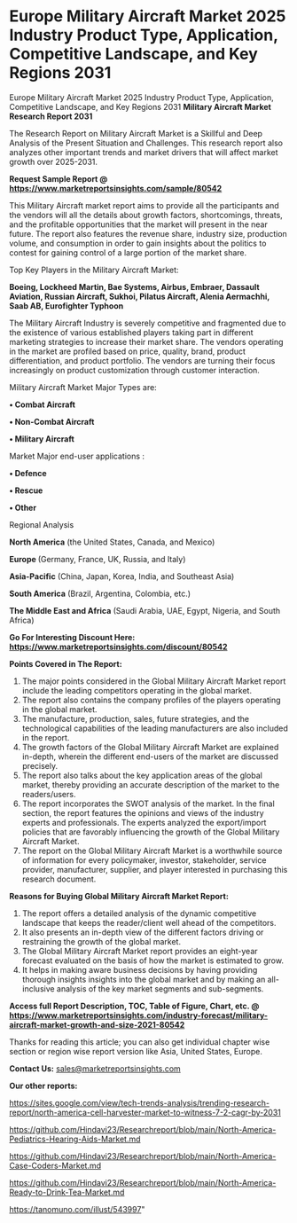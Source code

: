 # Europe Military Aircraft Market 2025 Industry Product Type, Application, Competitive Landscape, and Key Regions 2031
Europe Military Aircraft Market 2025 Industry Product Type, Application, Competitive Landscape, and Key Regions 2031
<strong>Military Aircraft Market Research Report 2031</strong>

The Research Report on Military Aircraft Market is a Skillful and Deep Analysis of the Present Situation and Challenges. This research report also analyzes other important trends and market drivers that will affect market growth over 2025-2031.

<strong>Request Sample Report @ <a href=https://www.marketreportsinsights.com/sample/80542>https://www.marketreportsinsights.com/sample/80542</a></strong>

This Military Aircraft market report aims to provide all the participants and the vendors will all the details about growth factors, shortcomings, threats, and the profitable opportunities that the market will present in the near future. The report also features the revenue share, industry size, production volume, and consumption in order to gain insights about the politics to contest for gaining control of a large portion of the market share.

Top Key Players in the Military Aircraft Market:

<strong>Boeing, Lockheed Martin, Bae Systems, Airbus, Embraer, Dassault Aviation, Russian Aircraft, Sukhoi, Pilatus Aircraft, Alenia Aermachhi, Saab AB, Eurofighter Typhoon</strong>

The Military Aircraft Industry is severely competitive and fragmented due to the existence of various established players taking part in different marketing strategies to increase their market share. The vendors operating in the market are profiled based on price, quality, brand, product differentiation, and product portfolio. The vendors are turning their focus increasingly on product customization through customer interaction.

Military Aircraft Market Major Types are:

<strong>• Combat Aircraft

• Non-Combat Aircraft

• Military Aircraft</strong>

Market Major end-user applications :

<strong>• Defence

• Rescue

• Other</strong>

Regional Analysis

</u><strong><b>North America</b></strong> (the United States, Canada, and Mexico)

<strong><b>Europe </b></strong>(Germany, France, UK, Russia, and Italy)

<strong><b>Asia-Pacific</b></strong> (China, Japan, Korea, India, and Southeast Asia)

<strong><b>South America</b></strong> (Brazil, Argentina, Colombia, etc.)

<strong><b>The Middle East and Africa</b></strong> (Saudi Arabia, UAE, Egypt, Nigeria, and South Africa)

<strong>Go For Interesting Discount Here: <a href=https://www.marketreportsinsights.com/discount/80542>https://www.marketreportsinsights.com/discount/80542</a></strong>

<strong>Points Covered in The Report:</strong>
<ol>
  <li>The major points considered in the Global Military Aircraft Market report include the leading competitors operating in the global market.</li>
  <li>The report also contains the company profiles of the players operating in the global market.</li>
  <li>The manufacture, production, sales, future strategies, and the technological capabilities of the leading manufacturers are also included in the report.</li>
  <li>The growth factors of the Global Military Aircraft Market are explained in-depth, wherein the different end-users of the market are discussed precisely.</li>
  <li>The report also talks about the key application areas of the global market, thereby providing an accurate description of the market to the readers/users.</li>
  <li>The report incorporates the SWOT analysis of the market. In the final section, the report features the opinions and views of the industry experts and professionals. The experts analyzed the export/import policies that are favorably influencing the growth of the Global Military Aircraft Market.</li>
  <li>The report on the Global Military Aircraft Market is a worthwhile source of information for every policymaker, investor, stakeholder, service provider, manufacturer, supplier, and player interested in purchasing this research document.</li>
</ol>
<strong>Reasons for Buying Global Military Aircraft Market Report:</strong>

<ol>
  <li>The report offers a detailed analysis of the dynamic competitive landscape that keeps the reader/client well ahead of the competitors.</li>
  <li>It also presents an in-depth view of the different factors driving or restraining the growth of the global market.</li>
  <li>The Global Military Aircraft Market report provides an eight-year forecast evaluated on the basis of how the market is estimated to grow.</li>
  <li>It helps in making aware business decisions by having providing thorough insights insights into the global market and by making an all-inclusive analysis of the key market segments and sub-segments.</li>
</ol>
<strong>Access full Report Description, TOC, Table of Figure, Chart, etc. @ <a href=https://www.marketreportsinsights.com/industry-forecast/military-aircraft-market-growth-and-size-2021-80542>https://www.marketreportsinsights.com/industry-forecast/military-aircraft-market-growth-and-size-2021-80542</a></strong>


Thanks for reading this article; you can also get individual chapter wise section or region wise report version like Asia, United States, Europe.

<strong>Contact Us:</strong>
sales@marketreportsinsights.com

<strong>Our other reports:</strong>

<a href=https://sites.google.com/view/tech-trends-analysis/trending-research-report/north-america-cell-harvester-market-to-witness-7-2-cagr-by-2031>https://sites.google.com/view/tech-trends-analysis/trending-research-report/north-america-cell-harvester-market-to-witness-7-2-cagr-by-2031</a>

<a href=https://github.com/Hindavi23/Researchreport/blob/main/North-America-Pediatrics-Hearing-Aids-Market.md>https://github.com/Hindavi23/Researchreport/blob/main/North-America-Pediatrics-Hearing-Aids-Market.md</a>

<a href=https://github.com/Hindavi23/Researchreport/blob/main/North-America-Case-Coders-Market.md>https://github.com/Hindavi23/Researchreport/blob/main/North-America-Case-Coders-Market.md</a>

<a href=https://github.com/Hindavi23/Researchreport/blob/main/North-America-Ready-to-Drink-Tea-Market.md>https://github.com/Hindavi23/Researchreport/blob/main/North-America-Ready-to-Drink-Tea-Market.md</a>

<a href=https://tanomuno.com/illust/543997>https://tanomuno.com/illust/543997</a>"
